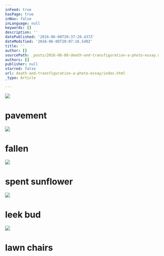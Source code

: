 ```yaml
---
inFeed: true
hasPage: true
inNav: false
inLanguage: null
keywords: []
description: ''
datePublished: '2016-06-08T20:37:20.437Z'
dateModified: '2016-06-08T20:07:16.540Z'
title: ''
author: []
sourcePath: _posts/2016-06-08-death-and-transfiguration-a-photo-essay.md
authors: []
publisher: null
starred: false
url: death-and-transfiguration-a-photo-essay/index.html
_type: Article

---
```

![](https://the-grid-user-content.s3-us-west-2.amazonaws.com/96f8e243-bddf-479a-9188-5f3c1d0863e6.jpg)

# pavement
![](https://the-grid-user-content.s3-us-west-2.amazonaws.com/02479631-3661-4c49-81ef-09364ead8bdd.jpg)

# fallen
![](https://the-grid-user-content.s3-us-west-2.amazonaws.com/c25a3de1-edb4-4468-86f8-820bf0a17320.JPG)

# spent sunflower
![](https://the-grid-user-content.s3-us-west-2.amazonaws.com/d8f173b1-f531-41ca-8193-a1ccc29406ca.JPG)

# leek bud
![](https://the-grid-user-content.s3-us-west-2.amazonaws.com/e65b2968-8020-4876-87a1-7e81c3e16e36.JPG)

# lawn chairs
